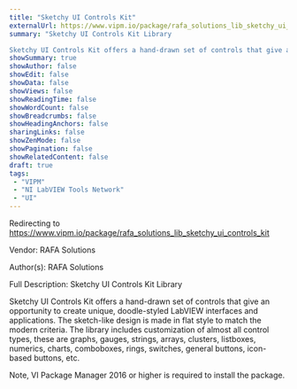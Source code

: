 ```yaml
---
title: "Sketchy UI Controls Kit"
externalUrl: https://www.vipm.io/package/rafa_solutions_lib_sketchy_ui_controls_kit
summary: "Sketchy UI Controls Kit Library

Sketchy UI Controls Kit offers a hand-drawn set of controls that give an opportunity to create unique, doodle-styled LabVIEW interfaces and applications."
showSummary: true
showAuthor: false
showEdit: false
showData: false
showViews: false
showReadingTime: false
showWordCount: false
showBreadcrumbs: false
showHeadingAnchors: false
sharingLinks: false
showZenMode: false
showPagination: false
showRelatedContent: false
draft: true
tags:
 - "VIPM"
 - "NI LabVIEW Tools Network"
 - "UI"
---
```


Redirecting to https://www.vipm.io/package/rafa_solutions_lib_sketchy_ui_controls_kit

Vendor: RAFA Solutions

Author(s): RAFA Solutions
 
Full Description:
Sketchy UI Controls Kit Library

Sketchy UI Controls Kit offers a hand-drawn set of controls that give an opportunity to create unique, doodle-styled LabVIEW interfaces and applications.
The sketch-like design is made in flat style to match the modern criteria. 
The library includes customization of almost all control types, these are graphs, gauges, strings, arrays, clusters, listboxes, numerics, charts, comboboxes, rings, switches, general buttons, icon-based buttons, etc. 

Note, VI Package Manager 2016 or higher is required to install the package.
